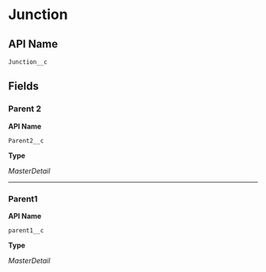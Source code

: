 # Junction

## API Name
`Junction__c`

## Fields
### Parent 2

**API Name**

`Parent2__c`

**Type**

*MasterDetail*

---
### Parent1

**API Name**

`parent1__c`

**Type**

*MasterDetail*